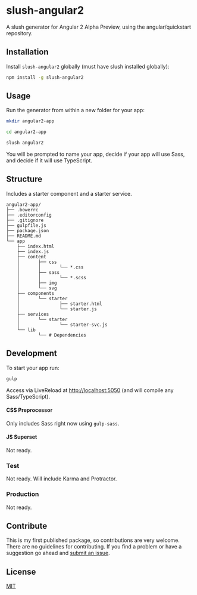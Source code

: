 slush-angular2
==============

A slush generator for Angular 2 Alpha Preview, using the angular/quickstart repository.

## Installation

Install `slush-angular2` globally (must have slush installed globally):

```bash
npm install -g slush-angular2
```

## Usage

Run the generator from within a new folder for your app:

```bash
mkdir angular2-app

cd angular2-app

slush angular2
```

You will be prompted to name your app, decide if your app will use Sass, and decide if it will use TypeScript.

## Structure

Includes a starter component and a starter service.

```
angular2-app/
├── .bowerrc
├── .editorconfig
├── .gitignore
├── gulpfile.js
├── package.json
├── README.md
└── app
	├── index.html
	├── index.js
	├── content
	│		├── css
	│		│		└── *.css
	│		├── sass
	│		│		└── *.scss
	│		├── img
	│   	└── svg
	├── components
	│		└── starter
	│				├── starter.html
	│				└── starter.js
	├── services
	│		└── starter
	│				└── starter-svc.js
	└── lib
			└── # Dependencies
```

## Development

To start your app run:

```bash
gulp
```

Access via LiveReload at [http://localhost:5050](http://localhost:5050) (and will compile any Sass/TypeScript).

#### CSS Preprocessor
Only includes Sass right now using `gulp-sass`.

#### JS Superset
Not ready. 

### Test

Not ready. Will include Karma and Protractor.

### Production

Not ready.

## Contribute

This is my first published package, so contributions are very welcome. There are no guidelines for contributing. If you find a problem or have a suggestion go ahead and [submit an issue](https://github.com/thevelourfog/slush-angular2/issues).

## License

[MIT](https://github.com/thevelourfog/slush-angular2/blob/master/LICENSE)